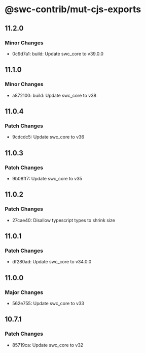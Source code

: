 # @swc-contrib/mut-cjs-exports

## 11.2.0

### Minor Changes

- 0c9d7a1: build: Update swc_core to v39.0.0

## 11.1.0

### Minor Changes

- a872100: build: Update swc_core to v38

## 11.0.4

### Patch Changes

- 9cdcdc5: Update swc_core to v36

## 11.0.3

### Patch Changes

- 9b08ff7: Update swc_core to v35

## 11.0.2

### Patch Changes

- 27cae40: Disallow typescript types to shrink size

## 11.0.1

### Patch Changes

- df280ad: Update swc_core to v34.0.0

## 11.0.0

### Major Changes

- 562e755: Update swc_core to v33

## 10.7.1

### Patch Changes

- 85719ca: Update swc_core to v32
